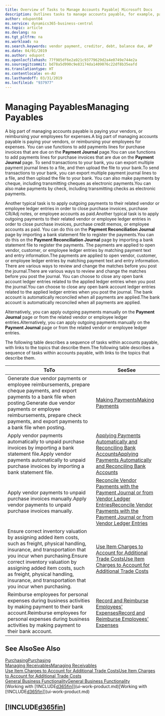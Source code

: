 ```yaml
---
title: Overview of Tasks to Manage Accounts Payable| Microsoft Docs
description: Outlines tasks to manage accounts payable, for example, paying creditors or applying outgoing payments to ledger entries to close invoices or credit memos.
author: edupont04
ms.service: dynamics365-business-central
ms.topic: article
ms.devlang: na
ms.tgt_pltfrm: na
ms.workload: na
ms.search.keywords: vendor payment, creditor, debt, balance due, AP
ms.date: 04/01/2019
ms.author: edupont
ms.openlocfilehash: 77f985df6e2a921c93779629d2a4e0749e744e2a
ms.sourcegitcommit: bd78a5d990c9e83174da1409076c22df8b35eafd
ms.translationtype: HT
ms.contentlocale: en-AU
ms.lasthandoff: 03/31/2019
ms.locfileid: "937977"
---
```

# <a name="managing-payables"></a><span data-ttu-id="789af-103">Managing Payables</span><span class="sxs-lookup"><span data-stu-id="789af-103">Managing Payables</span></span>

<span data-ttu-id="789af-104">A big part of managing accounts payable is paying your vendors, or reimbursing your employees for expenses.</span><span class="sxs-lookup"><span data-stu-id="789af-104">A big part of managing accounts payable is paying your vendors, or reimbursing your employees for expenses.</span></span> <span data-ttu-id="789af-105">You can use functions to add payments lines for purchase invoices that are due on the **Payment Journal** page.</span><span class="sxs-lookup"><span data-stu-id="789af-105">You can use functions to add payments lines for purchase invoices that are due on the **Payment Journal** page.</span></span> <span data-ttu-id="789af-106">To send transactions to your bank, you can export multiple payment journal lines to a file, and then upload the file to your bank.</span><span class="sxs-lookup"><span data-stu-id="789af-106">To send transactions to your bank, you can export multiple payment journal lines to a file, and then upload the file to your bank.</span></span> <span data-ttu-id="789af-107">You can also make payments by cheque, including transmitting cheques as electronic payments.</span><span class="sxs-lookup"><span data-stu-id="789af-107">You can also make payments by check, including transmitting checks as electronic payments.</span></span>

<span data-ttu-id="789af-108">Another typical task is to apply outgoing payments to their related vendor or employee ledger entries in order to close purchase invoices, purchase CR/Adj notes, or employee accounts as paid.</span><span class="sxs-lookup"><span data-stu-id="789af-108">Another typical task is to apply outgoing payments to their related vendor or employee ledger entries in order to close purchase invoices, purchase credit memos, or employee accounts as paid.</span></span> <span data-ttu-id="789af-109">You can do this on the **Payment Reconciliation Journal** page by importing a bank statement file to register the payments.</span><span class="sxs-lookup"><span data-stu-id="789af-109">You can do this on the **Payment Reconciliation Journal** page by importing a bank statement file to register the payments.</span></span> <span data-ttu-id="789af-110">The payments are applied to open vendor, customer, or employee ledger entries by matching payment text and entry information.</span><span class="sxs-lookup"><span data-stu-id="789af-110">The payments are applied to open vendor, customer, or employee ledger entries by matching payment text and entry information.</span></span> <span data-ttu-id="789af-111">There are various ways to review and change the matches before you post the journal.</span><span class="sxs-lookup"><span data-stu-id="789af-111">There are various ways to review and change the matches before you post the journal.</span></span> <span data-ttu-id="789af-112">You can choose to close any open bank account ledger entries related to the applied ledger entries when you post the journal.</span><span class="sxs-lookup"><span data-stu-id="789af-112">You can choose to close any open bank account ledger entries related to the applied ledger entries when you post the journal.</span></span> <span data-ttu-id="789af-113">The bank account is automatically reconciled when all payments are applied.</span><span class="sxs-lookup"><span data-stu-id="789af-113">The bank account is automatically reconciled when all payments are applied.</span></span>

<span data-ttu-id="789af-114">Alternatively, you can apply outgoing payments manually on the **Payment Journal** page or from the related vendor or employee ledger entries.</span><span class="sxs-lookup"><span data-stu-id="789af-114">Alternatively, you can apply outgoing payments manually on the **Payment Journal** page or from the related vendor or employee ledger entries.</span></span>

<span data-ttu-id="789af-115">The following table describes a sequence of tasks within accounts payable, with links to the topics that describe them.</span><span class="sxs-lookup"><span data-stu-id="789af-115">The following table describes a sequence of tasks within accounts payable, with links to the topics that describe them.</span></span>

| <span data-ttu-id="789af-116">To</span><span class="sxs-lookup"><span data-stu-id="789af-116">To</span></span> | <span data-ttu-id="789af-117">See</span><span class="sxs-lookup"><span data-stu-id="789af-117">See</span></span> |
| --- | --- |
| <span data-ttu-id="789af-118">Generate due vendor payments or employee reimbursements, prepare cheque payments, and export payments to a bank file when posting.</span><span class="sxs-lookup"><span data-stu-id="789af-118">Generate due vendor payments or employee reimbursements, prepare check payments, and export payments to a bank file when posting.</span></span> |[<span data-ttu-id="789af-119">Making Payments</span><span class="sxs-lookup"><span data-stu-id="789af-119">Making Payments</span></span>](payables-make-payments.md) |
| <span data-ttu-id="789af-120">Apply vendor payments automatically to unpaid purchase invoices by importing a bank statement file.</span><span class="sxs-lookup"><span data-stu-id="789af-120">Apply vendor payments automatically to unpaid purchase invoices by importing a bank statement file.</span></span> |[<span data-ttu-id="789af-121">Applying Payments Automatically and Reconciling Bank Accounts</span><span class="sxs-lookup"><span data-stu-id="789af-121">Applying Payments Automatically and Reconciling Bank Accounts</span></span>](receivables-apply-payments-auto-reconcile-bank-accounts.md) |
| <span data-ttu-id="789af-122">Apply vendor payments to unpaid purchase invoices manually.</span><span class="sxs-lookup"><span data-stu-id="789af-122">Apply vendor payments to unpaid purchase invoices manually.</span></span> |[<span data-ttu-id="789af-123">Reconcile Vendor Payments with the Payment Journal or from Vendor Ledger Entries</span><span class="sxs-lookup"><span data-stu-id="789af-123">Reconcile Vendor Payments with the Payment Journal or from Vendor Ledger Entries</span></span>](payables-how-apply-purchase-transactions-manually.md) |
|<span data-ttu-id="789af-124">Ensure correct inventory valuation by assigning added item costs, such as freight, physical handling, insurance, and transportation that you incur when purchasing.</span><span class="sxs-lookup"><span data-stu-id="789af-124">Ensure correct inventory valuation by assigning added item costs, such as freight, physical handling, insurance, and transportation that you incur when purchasing.</span></span>|[<span data-ttu-id="789af-125">Use Item Charges to Account for Additional Trade Costs</span><span class="sxs-lookup"><span data-stu-id="789af-125">Use Item Charges to Account for Additional Trade Costs</span></span>](payables-how-assign-item-charges.md)|
|<span data-ttu-id="789af-126">Reimburse employees for personal expenses during business activities by making payment to their bank account.</span><span class="sxs-lookup"><span data-stu-id="789af-126">Reimburse employees for personal expenses during business activities by making payment to their bank account.</span></span>|[<span data-ttu-id="789af-127">Record and Reimburse Employees' Expenses</span><span class="sxs-lookup"><span data-stu-id="789af-127">Record and Reimburse Employees' Expenses</span></span>](finance-how-record-reimburse-employee-expenses.md)|

## <a name="see-also"></a><span data-ttu-id="789af-128">See Also</span><span class="sxs-lookup"><span data-stu-id="789af-128">See Also</span></span>
[<span data-ttu-id="789af-129">Purchasing</span><span class="sxs-lookup"><span data-stu-id="789af-129">Purchasing</span></span>](purchasing-manage-purchasing.md)  
[<span data-ttu-id="789af-130">Managing Receivables</span><span class="sxs-lookup"><span data-stu-id="789af-130">Managing Receivables</span></span>](receivables-manage-receivables.md)  
[<span data-ttu-id="789af-131">Use Item Charges to Account for Additional Trade Costs</span><span class="sxs-lookup"><span data-stu-id="789af-131">Use Item Charges to Account for Additional Trade Costs</span></span>](payables-how-assign-item-charges.md)  
[<span data-ttu-id="789af-132">General Business Functionality</span><span class="sxs-lookup"><span data-stu-id="789af-132">General Business Functionality</span></span>](ui-across-business-areas.md)  
<span data-ttu-id="789af-133">[Working with [!INCLUDE[d365fin](includes/d365fin_md.md)]](ui-work-product.md)</span><span class="sxs-lookup"><span data-stu-id="789af-133">[Working with [!INCLUDE[d365fin](includes/d365fin_md.md)]](ui-work-product.md)</span></span>

## [!INCLUDE[d365fin](includes/free_trial_md.md)]  
